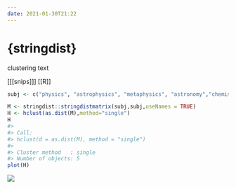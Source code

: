 ```yaml
---
date: 2021-01-30T21:22
---
```


# {stringdist}

clustering text

[[[snips]]]
[[R]]
``` r
subj <- c("physics", "astrophysics", "metaphysics", "astronomy","chemistry")

M <- stringdist::stringdistmatrix(subj,subj,useNames = TRUE)
H <- hclust(as.dist(M),method="single")
H            
#> 
#> Call:
#> hclust(d = as.dist(M), method = "single")
#> 
#> Cluster method   : single 
#> Number of objects: 5
plot(H)
```

![](https://i.imgur.com/pxJqLcZ.png)

